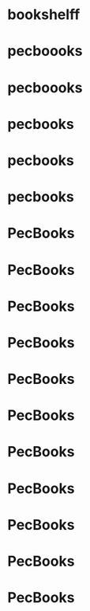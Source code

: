 # bookshelff
# pecboooks
# pecboooks
# pecbooks
# pecbooks
# pecbooks
# PecBooks
# PecBooks
# PecBooks
# PecBooks
# PecBooks
# PecBooks
# PecBooks
# PecBooks
# PecBooks
# PecBooks
# PecBooks
